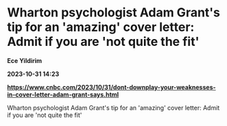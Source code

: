 # Wharton psychologist Adam Grant's tip for an 'amazing' cover letter: Admit if you are 'not quite the fit'
**Ece Yildirim**

**2023-10-31 14:23**

**https://www.cnbc.com/2023/10/31/dont-downplay-your-weaknesses-in-cover-letter-adam-grant-says.html**

Wharton psychologist Adam Grant's tip for an 'amazing' cover letter: Admit if you are 'not quite the fit'